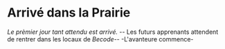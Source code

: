 # **Arrivé dans la Prairie**
*Le prèmier jour tant attendu est arrivé.*
-- Les futurs apprenants attendent de rentrer dans les locaux de *Becode*--
-L'avanteure commence-
